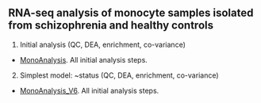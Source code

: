 ## RNA-seq analysis of monocyte samples isolated from schizophrenia and healthy controls

1. Initial analysis (QC, DEA, enrichment, co-variance)
- [MonoAnalysis](https://ar-kie.github.io/Monocyte-project/docs/10292021_monocyte-analysis-V2_markdown.html). All initial analysis steps.

2. Simplest model: ~status (QC, DEA, enrichment, co-variance)
- [MonoAnalysis_V6](https://ar-kie.github.io/Monocyte-project/docs/11102021_monocyte-analysis-V6_markdown.html). All initial analysis steps.
